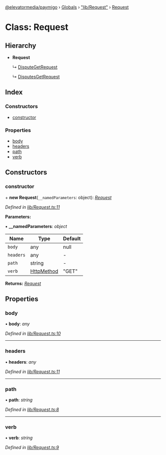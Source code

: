 [@elevatormedia/paymigo](../README.md) › [Globals](../globals.md) › ["lib/Request"](../modules/_lib_request_.md) › [Request](_lib_request_.request.md)

# Class: Request

## Hierarchy

-   **Request**

    ↳ [DisputeGetRequest](_lib_disputes_requests_disputegetrequest_.disputegetrequest.md)

    ↳ [DisputesGetRequest](_lib_disputes_requests_disputesgetrequest_.disputesgetrequest.md)

## Index

### Constructors

-   [constructor](_lib_request_.request.md#constructor)

### Properties

-   [body](_lib_request_.request.md#body)
-   [headers](_lib_request_.request.md#headers)
-   [path](_lib_request_.request.md#path)
-   [verb](_lib_request_.request.md#verb)

## Constructors

### constructor

\+ **new Request**(`__namedParameters`: object): _[Request](_lib_request_.request.md)_

_Defined in [lib/Request.ts:11](https://github.com/ELEVATORmedia/paymigo/blob/0b66b83/src/lib/Request.ts#L11)_

**Parameters:**

▪ **\_\_namedParameters**: _object_

| Name      | Type                                                  | Default |
| --------- | ----------------------------------------------------- | ------- |
| `body`    | any                                                   | null    |
| `headers` | any                                                   | -       |
| `path`    | string                                                | -       |
| `verb`    | [HttpMethod](../modules/_types_paypal_.md#httpmethod) | "GET"   |

**Returns:** _[Request](_lib_request_.request.md)_

## Properties

### body

• **body**: _any_

_Defined in [lib/Request.ts:10](https://github.com/ELEVATORmedia/paymigo/blob/0b66b83/src/lib/Request.ts#L10)_

---

### headers

• **headers**: _any_

_Defined in [lib/Request.ts:11](https://github.com/ELEVATORmedia/paymigo/blob/0b66b83/src/lib/Request.ts#L11)_

---

### path

• **path**: _string_

_Defined in [lib/Request.ts:8](https://github.com/ELEVATORmedia/paymigo/blob/0b66b83/src/lib/Request.ts#L8)_

---

### verb

• **verb**: _string_

_Defined in [lib/Request.ts:9](https://github.com/ELEVATORmedia/paymigo/blob/0b66b83/src/lib/Request.ts#L9)_
